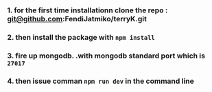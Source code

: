 ### 1. for the first time installationn clone the repo : git@github.com:FendiJatmiko/terryK.git 
### 2. then install the package with `npm install`
### 3. fire up mongodb. .with mongodb standard port which is `27017` 
### 4. then issue comman `npm run dev` in the command line

